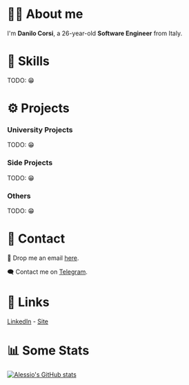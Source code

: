 # :raising_hand_man: About me
I'm <strong>Danilo Corsi</strong>, a 26-year-old <strong>Software Engineer</strong> from Italy.

# :muscle: Skills
TODO: 😁

# :gear: Projects
### University Projects
TODO: 😁
### Side Projects
TODO: 😁
### Others
TODO: 😁
# :handshake: Contact
📩 Drop me an email <href>[here](mailto:danilo.corsi@outlook.it)</href>.

🗨️ Contact me on <href>[Telegram](https://t.me/anomalyzedd)</href>.

# :link: Links
<href>[LinkedIn](https://www.linkedin.com/in/danilocorsi97/)</href> - <href>[Site](https://linktr.ee/danilocorsi)</href>

# :bar_chart: Some Stats
[![Alessio's GitHub stats](https://github-readme-stats.vercel.app/api?username=CorsiDanilo)](https://github.com/anuraghazra/github-readme-stats)